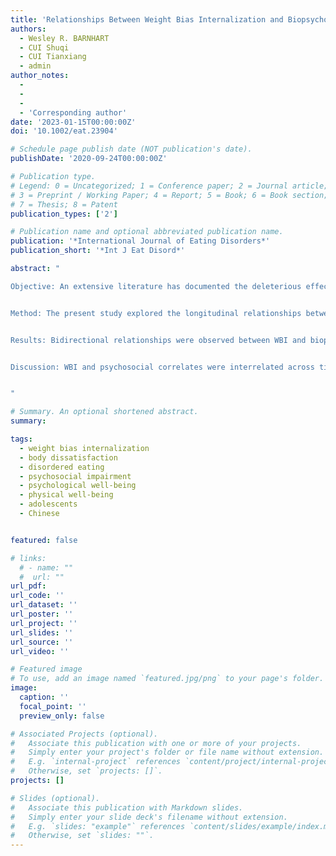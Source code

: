 ```yaml
---
title: 'Relationships Between Weight Bias Internalization and Biopsychosocial Health Outcomes: A Prospective Study in Chinese Adolescents'
authors:
  - Wesley R. BARNHART
  - CUI Shuqi
  - CUI Tianxiang
  - admin
author_notes:
  -
  -
  - 
  - 'Corresponding author'
date: '2023-01-15T00:00:00Z'
doi: '10.1002/eat.23904'

# Schedule page publish date (NOT publication's date).
publishDate: '2020-09-24T00:00:00Z'

# Publication type.
# Legend: 0 = Uncategorized; 1 = Conference paper; 2 = Journal article;
# 3 = Preprint / Working Paper; 4 = Report; 5 = Book; 6 = Book section;
# 7 = Thesis; 8 = Patent
publication_types: ['2']

# Publication name and optional abbreviated publication name.
publication: '*International Journal of Eating Disorders*'
publication_short: '*Int J Eat Disord*'

abstract: "

Objective: An extensive literature has documented the deleterious effects of weight bias internalization (WBI) on biopsychosocial health outcomes. Still, this research is largely confined to the Western context. Furthermore, few studies have explored associations between WBI and biopsychosocial health outcomes, including in non-Western adolescent populations. 


Method: The present study explored the longitudinal relationships between WBI and body dissatisfaction, disordered eating, psychosocial impairment related to eating disorder features, and psychological and physical well-being in a sample (*N* = 1549; aged 11-18 years at baseline) of Chinese adolescents. Relationships between study variables were examined between two waves of data measurement (Time 1, baseline, and Time 2, 6-month). Crosslagged and multivariate models were used to explore prospective relationships between WBI and biopsychosocial correlates. 


Results: Bidirectional relationships were observed between WBI and biopsychosocial correlates in Chinese adolescents. Adjusting for covariates and other predictor variables, higher body dissatisfaction, disordered eating, psychosocial impairment, and psychological distress at Time 1 predicted higher WBI at Time 2. Furthermore, higher WBI at Time 1 predicted higher body dissatisfaction, disordered eating, psychosocial impairment, and psychological distress at Time 2. 


Discussion: WBI and psychosocial correlates were interrelated across time in Chinese adolescents. Improving WBI might be promising in the prevention of eating and body image disturbances and diminished psychosocial well-being. Similarly, reducing eating and body image disturbances and improving psychosocial well-being might be useful prevention targets in reducing WBI in Chinese adolescents. 


"

# Summary. An optional shortened abstract.
summary: 

tags:
  - weight bias internalization
  - body dissatisfaction
  - disordered eating
  - psychosocial impairment
  - psychological well-being
  - physical well-being
  - adolescents
  - Chinese


featured: false

# links:
  # - name: ""
  #  url: ""
url_pdf: 
url_code: ''
url_dataset: ''
url_poster: ''
url_project: ''
url_slides: ''
url_source: ''
url_video: ''

# Featured image
# To use, add an image named `featured.jpg/png` to your page's folder.
image:
  caption: ''
  focal_point: ''
  preview_only: false

# Associated Projects (optional).
#   Associate this publication with one or more of your projects.
#   Simply enter your project's folder or file name without extension.
#   E.g. `internal-project` references `content/project/internal-project/index.md`.
#   Otherwise, set `projects: []`.
projects: []

# Slides (optional).
#   Associate this publication with Markdown slides.
#   Simply enter your slide deck's filename without extension.
#   E.g. `slides: "example"` references `content/slides/example/index.md`.
#   Otherwise, set `slides: ""`.
---
```

